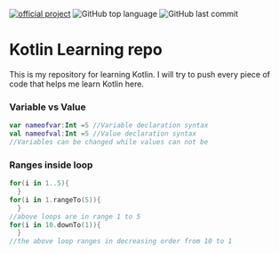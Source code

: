 [![official project](https://jb.gg/badges/official.svg)](https://confluence.jetbrains.com/display/ALL/JetBrains+on+GitHub)
![GitHub top language](https://img.shields.io/github/languages/top/ashwinkey04/kotlin.svg?color=blue)
![GitHub last commit](https://img.shields.io/github/last-commit/ashwinkey04/kotlin.svg?color=green)

# Kotlin Learning repo
This is my repository for learning Kotlin. I will try to push every piece of code that helps me learn Kotlin here. 

### Variable vs Value
```kotlin
var nameofvar:Int =5 //Variable declaration syntax
val nameofval:Int =5 //Value declaration syntax
//Variables can be changed while values can not be
```
### Ranges inside loop
```kotlin
for(i in 1..5){
  }
for(i in 1.rangeTo(5)){
  }
//above loops are in range 1 to 5
for(i in 10.downTo(1)){
  }
//the above loop ranges in decreasing order from 10 to 1
```
